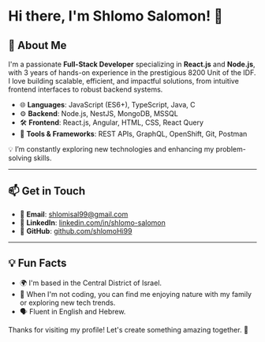 # Hi there, I'm Shlomo Salomon! 👋

## 🌟 About Me
I'm a passionate **Full-Stack Developer** specializing in **React.js** and **Node.js**, with 3 years of hands-on experience in the prestigious 8200 Unit of the IDF. I love building scalable, efficient, and impactful solutions, from intuitive frontend interfaces to robust backend systems.

- 🌐 **Languages**: JavaScript (ES6+), TypeScript, Java, C
- ⚙️ **Backend**: Node.js, NestJS, MongoDB, MSSQL
- 🛠️ **Frontend**: React.js, Angular, HTML, CSS, React Query
- 🧰 **Tools & Frameworks**: REST APIs, GraphQL, OpenShift, Git, Postman

💡 I’m constantly exploring new technologies and enhancing my problem-solving skills.

---

## 📫 Get in Touch
- 📧 **Email**: [shlomisal99@gmail.com](mailto:shlomisal99@gmail.com)
- 💼 **LinkedIn**: [linkedin.com/in/shlomo-salomon](https://www.linkedin.com/in/shlomo-salomon/)
- 🐙 **GitHub**: [github.com/shlomoHi99](#)

---

## 💡 Fun Facts
- 🌍 I'm based in the Central District of Israel.
- 🌱 When I'm not coding, you can find me enjoying nature with my family or exploring new tech trends.
- 🗣️ Fluent in English and Hebrew.

Thanks for visiting my profile! Let's create something amazing together. 🚀
